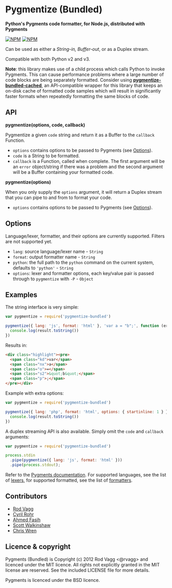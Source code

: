 # Pygmentize (Bundled)

**Python's Pygments code formatter, for Node.js, distributed with Pygments**

[![NPM](https://nodei.co/npm/pygmentize-bundled.png?downloads=true&stars=true&downloadRank=true)](https://nodei.co/npm/pygmentize-bundled/) [![NPM](https://nodei.co/npm-dl/pygmentize-bundled.png?months=6&height=3)](https://nodei.co/npm/pygmentize-bundled/)

Can be used as either a *String-in, Buffer-out*, or as a Duplex stream.

Compatible with both Python v2 and v3.

**Note**: this library makes use of a child process which calls Python to invoke Pygments. This can cause performance problems where a large number of code blocks are being separately formatted. Consider using **[pygmentize-bundled-cached](https://github.com/rvagg/pygmentize-bundled-cached)**, an API-compatible wrapper for this library that keeps an on-disk cache of formatted code samples which will result in significantly faster formats when repeatedly formatting the same blocks of code.

## API

**pygmentize(options, code, callback)**

Pygmentize a given `code` string and return it as a Buffer to the `callback` Function.

* `options` contains options to be passed to Pygments (see [Options](#options)).
* `code` is a String to be formatted.
* `callback` is a Function, called when complete. The first argument will be an `error` object/string if there was a problem and the second argument will be a Buffer containing your formatted code.

**pygmentize(options)**

When you only supply the `options` argument, it will return a Duplex stream that you can pipe to and from to format your code.

* `options` contains options to be passed to Pygments (see [Options](#options)).

## Options

Language/lexer, formatter, and their options are currently supported. Filters are not supported yet.

* `lang`: source language/lexer name - `String`
* `format`: output formatter name - `String`
* `python`: the full path to the `python` command on the current system, defaults to `'python'` - `String`
* `options`: lexer and formatter options, each key/value pair is passed through to `pygmentize` with `-P` - `Object`

## Examples

The string interface is very simple:

```js
var pygmentize = require('pygmentize-bundled')

pygmentize({ lang: 'js', format: 'html' }, 'var a = "b";', function (err, result) {
  console.log(result.toString())
})
```

Results in:

```html
<div class="highlight"><pre>
  <span class="kd">var</span>
  <span class="nx">a</span>
  <span class="o">=</span>
  <span class="s2">&quot;b&quot;</span>
  <span class="p">;</span>
</pre></div>
```

Example with extra options:

```js
var pygmentize = require('pygmentize-bundled')

pygmentize({ lang: 'php', format: 'html', options: { startinline: 1 } }, 'var a = true;', function (err, result) {
  console.log(result.toString())
})
```

A duplex streaming API is also available. Simply omit the `code` and `callback` arguments:

```js
var pygmentize = require('pygmentize-bundled')

process.stdin
  .pipe(pygmentize({ lang: 'js', format: 'html' }))
  .pipe(process.stdout);
```

Refer to the [Pygments documentation](http://pygments.org/docs/). For supported languages, see the list of [lexers](http://pygments.org/docs/lexers/), for supported formatted, see the list of [formatters](http://pygments.org/docs/formatters/).

## Contributors

* [Rod Vagg](https://github.com/rvagg)
* [Cyril Rohr](https://github.com/crohr)
* [Ahmed Fasih](https://github.com/fasiha)
* [Scott Walkinshaw](https://github.com/swalkinshaw)
* [Chris Wren](https://github.com/ChrisWren)

## Licence & copyright

Pygments (Bundled) is Copyright (c) 2012 Rod Vagg <@rvagg> and licenced under the MIT licence. All rights not explicitly granted in the MIT license are reserved. See the included LICENSE file for more details.

Pygments is licenced under the BSD licence.
